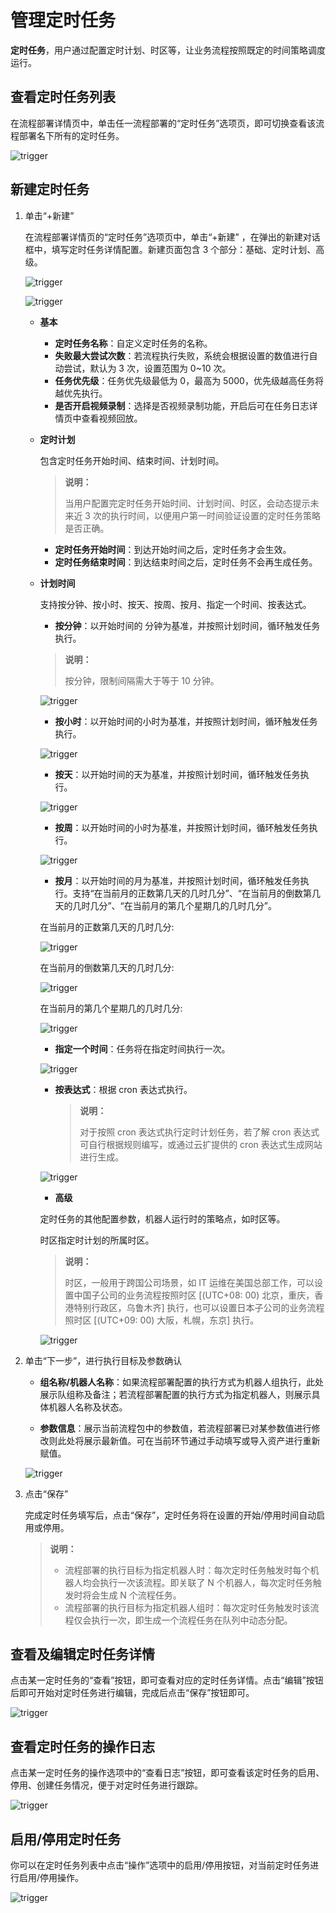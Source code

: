 # 管理定时任务

**定时任务**，用户通过配置定时计划、时区等，让业务流程按照既定的时间策略调度运行。

## 查看定时任务列表

在流程部署详情页中，单击任一流程部署的“定时任务”选项页，即可切换查看该流程部署名下所有的定时任务。

![trigger](https://docimages.blob.core.chinacloudapi.cn/images/Console/workflowTriggerList.png)

## 新建定时任务

1. 单击“+新建”

    在流程部署详情页的“定时任务”选项页中，单击“+新建” ，在弹出的新建对话框中，填写定时任务详情配置。新建页面包含 3 个部分：基础、定时计划、高级。

    ![trigger](https://docimages.blob.core.chinacloudapi.cn/images/Console/createTrigger.png)

    ![trigger](https://docimages.blob.core.chinacloudapi.cn/images/Console/createTrigger2.png)

    - **基本**

        - **定时任务名称**：自定义定时任务的名称。
        - **失败最大尝试次数**：若流程执行失败，系统会根据设置的数值进行自动尝试，默认为 3 次，设置范围为 0~10 次。
        - **任务优先级**：任务优先级最低为 0，最高为 5000，优先级越高任务将越优先执行。
        - **是否开启视频录制**：选择是否视频录制功能，开启后可在任务日志详情页中查看视频回放。

    - **定时计划**

        包含定时任务开始时间、结束时间、计划时间。

        > **说明：**
        >
        > 当用户配置完定时任务开始时间、计划时间、时区，会动态提示未来近 3 次的执行时间，以便用户第一时间验证设置的定时任务策略是否正确。

        - **定时任务开始时间**：到达开始时间之后，定时任务才会生效。
        - **定时任务结束时间**：到达结束时间之后，定时任务不会再生成任务。

    - **计划时间**

        支持按分钟、按小时、按天、按周、按月、指定一个时间、按表达式。

        - **按分钟**：以开始时间的 分钟为基准，并按照计划时间，循环触发任务执行。

        > **说明：**
        >
        > 按分钟，限制间隔需大于等于 10 分钟。

        ![trigger](https://docimages.blob.core.chinacloudapi.cn/images/Console/triggerMin.jpg)

        - **按小时**：以开始时间的小时为基准，并按照计划时间，循环触发任务执行。

        ![trigger](https://docimages.blob.core.chinacloudapi.cn/images/Console/triggerHour.jpg)

        - **按天**：以开始时间的天为基准，并按照计划时间，循环触发任务执行。

        ![trigger](https://docimages.blob.core.chinacloudapi.cn/images/Console/triggerDay.png)

        - **按周**：以开始时间的小时为基准，并按照计划时间，循环触发任务执行。

        ![trigger](https://docimages.blob.core.chinacloudapi.cn/images/Console/triggerWeek.png)

        - **按月**：以开始时间的月为基准，并按照计划时间，循环触发任务执行。支持“在当前月的正数第几天的几时几分”、“在当前月的倒数第几天的几时几分”、“在当前月的第几个星期几的几时几分”。

        在当前月的正数第几天的几时几分:

        ![trigger](https://docimages.blob.core.chinacloudapi.cn/images/Console/triggerMonth1.jpg)

        在当前月的倒数第几天的几时几分:

        ![trigger](https://docimages.blob.core.chinacloudapi.cn/images/Console/triggerMonth2.png)

        在当前月的第几个星期几的几时几分:

        ![trigger](https://docimages.blob.core.chinacloudapi.cn/images/Console/triggerMonth3.png)

        - **指定一个时间**：任务将在指定时间执行一次。

        ![trigger](https://docimages.blob.core.chinacloudapi.cn/images/Console/triggerOneTime.jpg)

        - **按表达式**：根据 cron 表达式执行。

            > **说明：**
            >
            > 对于按照 cron 表达式执行定时计划任务，若了解 cron 表达式可自行根据规则编写，或通过云扩提供的 cron 表达式生成网站进行生成。

        ![trigger](https://docimages.blob.core.chinacloudapi.cn/images/Console/triggerCron.png)

        - **高级**

        定时任务的其他配置参数，机器人运行时的策略点，如时区等。

        时区指定时计划的所属时区。

        > **说明：**
        >
        > 时区，一般用于跨国公司场景，如 IT 运维在美国总部工作，可以设置中国子公司的业务流程按照时区 [(UTC+08: 00) 北京，重庆，香港特别行政区，乌鲁木齐] 执行，也可以设置日本子公司的业务流程照时区 [(UTC+09: 00) 大阪，札幌，东京] 执行。

        ![trigger](https://docimages.blob.core.chinacloudapi.cn/images/Console/triggerUTC.png)

2. 单击“下一步”，进行执行目标及参数确认

    - **组名称/机器人名称**：如果流程部署配置的执行方式为机器人组执行，此处展示队组称及备注；若流程部署配置的执行方式为指定机器人，则展示具体机器人名称及状态。

    - **参数信息**：展示当前流程包中的参数值，若流程部署已对某参数值进行修改则此处将展示最新值。可在当前环节通过手动填写或导入资产进行重新赋值。

    ![trigger](https://docimages.blob.core.chinacloudapi.cn/images/Console/triggerStep2.png)

3. 点击“保存”

    完成定时任务填写后，点击“保存”，定时任务将在设置的开始/停用时间自动启用或停用。

    > **说明：**
    >
    >- 流程部署的执行目标为指定机器人时：每次定时任务触发时每个机器人均会执行一次该流程。即关联了 N 个机器人，每次定时任务触发时将会生成 N 个流程任务。
    >- 流程部署的执行目标为指定机器人组时：每次定时任务触发时该流程仅会执行一次，即生成一个流程任务在队列中动态分配。

## 查看及编辑定时任务详情

点击某一定时任务的“查看”按钮，即可查看对应的定时任务详情。点击“编辑”按钮后即可开始对定时任务进行编辑，完成后点击“保存”按钮即可。

![trigger](https://docimages.blob.core.chinacloudapi.cn/images/Console/triggerEdit.png)

## 查看定时任务的操作日志

点击某一定时任务的操作选项中的“查看日志”按钮，即可查看该定时任务的启用、停用、创建任务情况，便于对定时任务进行跟踪。

![trigger](https://docimages.blob.core.chinacloudapi.cn/images/Console/triggerEditLog.png)

## 启用/停用定时任务

你可以在定时任务列表中点击“操作”选项中的启用/停用按钮，对当前定时任务进行启用/停用操作。

![trigger](https://docimages.blob.core.chinacloudapi.cn/images/Console/triggerDo.png)
